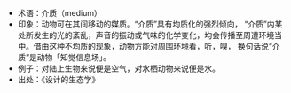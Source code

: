 + 术语：介质（medium）
+ 印象：动物可在其间移动的媒质。“介质”具有均质化的强烈倾向，
“介质”内某处所发生的光的紊乱，声音的振动或气味的化学变化，均会传播至周遭环境当中。借由这种不均质的现象，动物方能对周围环境看，听，嗅，
换句话说“介质”是动物「知觉信息场」。
+ 例子：对陆上生物来说便是空气，对水栖动物来说便是水。
+ 出处：《设计的生态学》 
